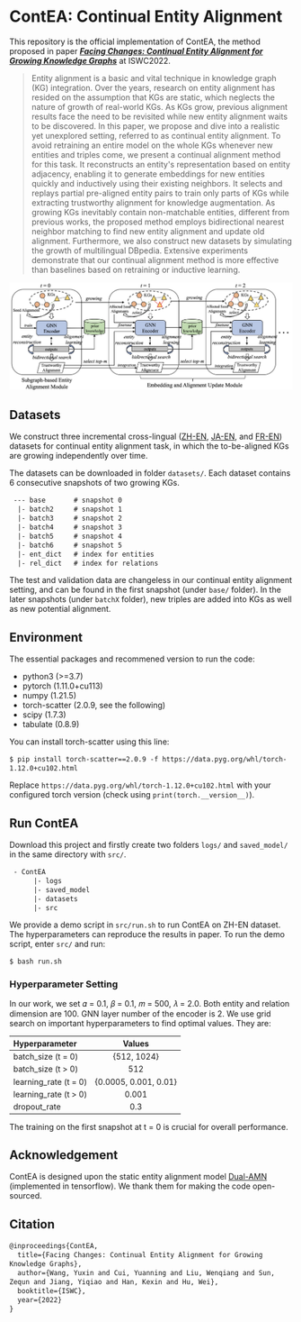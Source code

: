 # ContEA: Continual Entity Alignment

This repository is the official implementation of ContEA, the method proposed in paper [***Facing Changes: Continual Entity Alignment for Growing Knowledge Graphs***]() at ISWC2022.

> Entity alignment is a basic and vital technique in knowledge graph (KG) integration. 
Over the years, research on entity alignment has resided on the assumption that KGs are static, which neglects the nature of growth of real-world KGs.
As KGs grow, previous alignment results face the need to be revisited while new entity alignment waits to be discovered. 
In this paper, we propose and dive into a realistic yet unexplored setting, 
referred to as continual entity alignment.
To avoid retraining an entire model on the whole KGs whenever new entities and triples come,
we present a continual alignment method for this task.
It reconstructs an entity's representation based on entity adjacency, 
enabling it to generate embeddings for new entities quickly and inductively using their existing neighbors.
It selects and replays partial pre-aligned entity pairs to train only parts of KGs while extracting trustworthy alignment for knowledge augmentation.
As growing KGs inevitably contain non-matchable entities, different from previous works, 
the proposed method employs bidirectional nearest neighbor matching to find new entity alignment and update old alignment.
Furthermore, we also construct new datasets by simulating the growth of multilingual DBpedia.
Extensive experiments demonstrate that our continual alignment method is more effective than baselines based on retraining or inductive learning.

![Framework](framework.png)

## Datasets

We construct three incremental cross-lingual ([ZH-EN](https://github.com/nju-websoft/ContEA/tree/main/datasets/ZH-EN), [JA-EN](https://github.com/nju-websoft/ContEA/tree/main/datasets/JA-EN), and [FR-EN](https://github.com/nju-websoft/ContEA/tree/main/datasets/FR-EN)) datasets for continual entity alignment task, in which the to-be-aligned KGs are growing independently over time. 

The datasets can be downloaded in folder `datasets/`. Each dataset contains 6 consecutive snapshots of two growing KGs. 

```
 --- base       # snapshot 0
  |- batch2     # snapshot 1
  |- batch3     # snapshot 2
  |- batch4     # snapshot 3
  |- batch5     # snapshot 4
  |- batch6     # snapshot 5
  |- ent_dict   # index for entities
  |- rel_dict   # index for relations
```

The test and validation data are changeless in our continual entity alignment setting, and can be found in the first snapshot (under `base/` folder). In the later snapshots (under `batchX` folder), new triples are added into KGs as well as new potential alignment.

## Environment

The essential packages and recommened version to run the code:

- python3 (>=3.7)
- pytorch (1.11.0+cu113)
- numpy   (1.21.5)
- torch-scatter (2.0.9, see the following)
- scipy  (1.7.3)
- tabulate  (0.8.9)

You can install torch-scatter using this line:
```
$ pip install torch-scatter==2.0.9 -f https://data.pyg.org/whl/torch-1.12.0+cu102.html
```
Replace `https://data.pyg.org/whl/torch-1.12.0+cu102.html` with your configured torch version (check using `print(torch.__version__)`).

## Run ContEA

Download this project and firstly create two folders `logs/` and `saved_model/` in the same directory with `src/`.

```
 - ContEA     
      |- logs   
      |- saved_model    
      |- datasets
      |- src  
```

We provide a demo script in `src/run.sh` to run ContEA on ZH-EN dataset. The hyperparameters can reproduce the results in paper. To run the demo script, enter `src/` and run:

```
$ bash run.sh
```

### Hyperparameter Setting

In our work, we set 𝛼 = 0.1, 𝛽 = 0.1, 𝑚 = 500, 𝜆 = 2.0. Both entity and relation dimension are 100. GNN layer number of the encoder is 2. We use grid search on important hyperparameters to find optimal values. They are:

| Hyperparameter      | Values |
| :---        |    :----:   |  
| batch_size (t = 0)   | {512, 1024} |
| batch_size (t > 0) | 512 |
| learning_rate (t = 0) | {0.0005, 0.001, 0.01} |
| learning_rate (t > 0) | 0.001 |
| dropout_rate | 0.3 |

The training on the first snapshot at t = 0 is crucial for overall performance.

## Acknowledgement

ContEA is designed upon the static entity alignment model [Dual-AMN](https://github.com/MaoXinn/Dual-AMN) (implemented in tensorflow). We thank them for making the code open-sourced.

## Citation

```
@inproceedings{ContEA,
  title={Facing Changes: Continual Entity Alignment for Growing Knowledge Graphs},
  author={Wang, Yuxin and Cui, Yuanning and Liu, Wenqiang and Sun, Zequn and Jiang, Yiqiao and Han, Kexin and Hu, Wei},
  booktitle={ISWC},
  year={2022}
}
```

